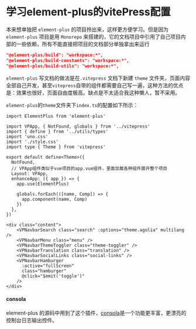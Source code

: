 # 学习element-plus的vitePress配置

本来想单独把 `element-plus` 的项目拎出来，这样更方便学习。但是因为 `element-plus` 项目是用 `Monorepo` 来搭建的，它的文档项目中引用了自己项目内部的一些依赖，所有不能直接把项目的文档部分单独拿出来运行

```json
"@element-plus/build": "workspace:*",
"@element-plus/build-constants": "workspace:*",
"@element-plus/build-utils": "workspace:*",
```

`element-plus` 写文档的做法是在`.vitepress` 文档下新建 `theme` 文件夹，页面内容全部自己开发，甚至`vitepress`自带的组件都需要自己写一遍，这种方法的优点是：效果也很好，页面自由度极高。缺点是不太适合我这种懒人，暂不采用。

`element-plus`的`theme`文件夹下`index.ts`的配置如下所示：
```ts{12}
import ElementPlus from 'element-plus'

import VPApp, { NotFound, globals } from '../vitepress'
import { define } from '../utils/types'
import 'uno.css'
import './style.css'
import type { Theme } from 'vitepress'

export default define<Theme>({
  NotFound,
  // VPApp组件类似于vue项目的app.vue组件，里面加载各种组件展开整个项目
  Layout: VPApp,
  enhanceApp: ({ app }) => {
    app.use(ElementPlus)

    globals.forEach(([name, Comp]) => {
      app.component(name, Comp)
    })
  },
})

```

```vue
<div class="content">
    <VPNavbarSearch class="search" :options="theme.agolia" multilang />
    <VPNavbarMenu class="menu" />
    <VPNavbarThemeToggler class="theme-toggler" />
    <VPNavbarTranslation class="translation" />
    <VPNavbarSocialLinks class="social-links" />
    <VPNavbarHamburger
      :active="fullScreen"
      class="hamburger"
      @click="$emit('toggle')"
    />
</div>
```
#### consola
element-plus 的源码中用到了这个插件，[consola](https://github.com/unjs/consola#readme)是一个功能更丰富，更漂亮的控制台日志输出控件。
